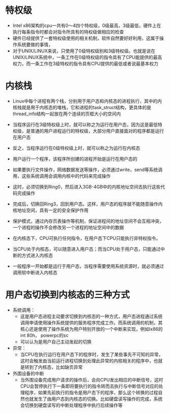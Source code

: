 # 特权级

- Intel x86架构的cpu一共有0～4四个特权级，0级最高，3级最低，硬件上在执行每条指令时都会对指令所具有的特权级做相应的检查
- 硬件已经提供了一套特权级使用的相关机制，软件自然要好好利用，这属于操作系统要做的事情，
- 对于UNIX/LINUX来说，只使用了0级特权级别和3级特权级。也就是说在UNIX/LINUX系统中，一条工作在0级特权级的指令具有了CPU能提供的最高权力，而一条工作在3级特权的指令具有CPU提供的最低或者说最基本权力



# 内核栈

- Linux中每个进程有两个栈，分别用于用户态和内核态的进程执行，其中的内核栈就是用于内核态的堆栈，它和进程的task_struct结构，更具体的是thread_info结构一起放在两个连续的页框大小的空间内



- 当程序运行在3级特权级上时，就可以称之为运行在用户态，因为这是最低特权级，是普通的用户进程运行的特权级，大部分用户直接面对的程序都是运行在用户态
- 反之，当程序运行在0级特权级上时，就可以称之为运行在内核态



- 用户运行一个程序，该程序所创建的进程开始是运行在用户态的
- 如果要执行文件操作，网络数据发送等操作，必须通过write，send等系统调用，这些系统调用会调用内核中的代码来完成操作
- 这时，必须切换到Ring0，然后进入3GB-4GB中的内核地址空间去执行这些代码完成操作
- 完成后，切换回Ring3，回到用户态。这样，用户态的程序就不能随意操作内核地址空间，具有一定的安全保护作用



- 保护模式，通过内存页表操作等机制，保证进程间的地址空间不会互相冲突，一个进程的操作不会修改另一个进程的地址空间中的数据
- 在内核态下，CPU可执行任何指令，在用户态下CPU只能执行非特权指令。
- 当CPU处于内核态，可以随意进入用户态；而当CPU处于用户态，只能通过中断的方式进入内核态
- 一般程序一开始都是运行于用户态，当程序需要使用系统资源时，就必须通过调用软中断进入内核态





# 用户态切换到内核态的三种方式

- 系统调用：
  - 这是用户态进程主动要求切换到内核态的一种方式，用户态进程通过系统调用申请使用操作系统提供的服务程序完成工作。而系统调用的机制，其核心还是使用了操作系统为用户特别开放的一个中断来实现，例如lx86的int 80h， powerpc的sc  
  - 可以认为是用户自己主动发起的切换
- 异常：
  - 当CPU在执行运行在用户态下的程序时，发生了某些事先不可知的异常，这时会触发由当前运行进程切换到处理此异常的内核相关的程序中，也就是转到了内核态，比如缺页异常
- 外围设备的中断
  - 当外围设备完成用户请求的操作后，会向CPU发出相应的中断信号，这时CPU会暂停执行下一条即将要执行的指令转而去执行与中断信号对应的处理程序，如果先前执行的指令是用户态下的程序，那么这个转换的过程自然也就发生了由用户态到内核态的切换。比如硬盘读写操作的完成，系统会切换到硬盘读写的中断处理程序中执行后续操作等